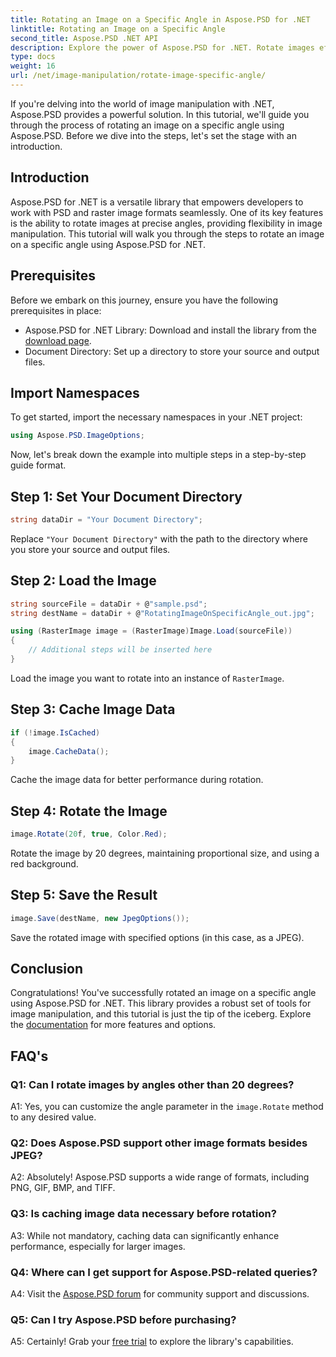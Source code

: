 ```yaml
---
title: Rotating an Image on a Specific Angle in Aspose.PSD for .NET
linktitle: Rotating an Image on a Specific Angle
second_title: Aspose.PSD .NET API
description: Explore the power of Aspose.PSD for .NET. Rotate images effortlessly on specific angles. Download the library and start manipulating images seamlessly.
type: docs
weight: 16
url: /net/image-manipulation/rotate-image-specific-angle/
---
```

If you're delving into the world of image manipulation with .NET, Aspose.PSD provides a powerful solution. In this tutorial, we'll guide you through the process of rotating an image on a specific angle using Aspose.PSD. Before we dive into the steps, let's set the stage with an introduction.

## Introduction

Aspose.PSD for .NET is a versatile library that empowers developers to work with PSD and raster image formats seamlessly. One of its key features is the ability to rotate images at precise angles, providing flexibility in image manipulation. This tutorial will walk you through the steps to rotate an image on a specific angle using Aspose.PSD for .NET.

## Prerequisites

Before we embark on this journey, ensure you have the following prerequisites in place:

- Aspose.PSD for .NET Library: Download and install the library from the [download page](https://releases.aspose.com/psd/net/).
- Document Directory: Set up a directory to store your source and output files.

## Import Namespaces

To get started, import the necessary namespaces in your .NET project:

```csharp
using Aspose.PSD.ImageOptions;
```

Now, let's break down the example into multiple steps in a step-by-step guide format.

## Step 1: Set Your Document Directory

```csharp
string dataDir = "Your Document Directory";
```

Replace `"Your Document Directory"` with the path to the directory where you store your source and output files.

## Step 2: Load the Image

```csharp
string sourceFile = dataDir + @"sample.psd";
string destName = dataDir + @"RotatingImageOnSpecificAngle_out.jpg";

using (RasterImage image = (RasterImage)Image.Load(sourceFile))
{
    // Additional steps will be inserted here
}
```

Load the image you want to rotate into an instance of `RasterImage`.

## Step 3: Cache Image Data

```csharp
if (!image.IsCached)
{
    image.CacheData();
}
```

Cache the image data for better performance during rotation.

## Step 4: Rotate the Image

```csharp
image.Rotate(20f, true, Color.Red);
```

Rotate the image by 20 degrees, maintaining proportional size, and using a red background.

## Step 5: Save the Result

```csharp
image.Save(destName, new JpegOptions());
```

Save the rotated image with specified options (in this case, as a JPEG).

## Conclusion

Congratulations! You've successfully rotated an image on a specific angle using Aspose.PSD for .NET. This library provides a robust set of tools for image manipulation, and this tutorial is just the tip of the iceberg. Explore the [documentation](https://reference.aspose.com/psd/net/) for more features and options.

## FAQ's

### Q1: Can I rotate images by angles other than 20 degrees?

A1: Yes, you can customize the angle parameter in the `image.Rotate` method to any desired value.

### Q2: Does Aspose.PSD support other image formats besides JPEG?

A2: Absolutely! Aspose.PSD supports a wide range of formats, including PNG, GIF, BMP, and TIFF.

### Q3: Is caching image data necessary before rotation?

A3: While not mandatory, caching data can significantly enhance performance, especially for larger images.

### Q4: Where can I get support for Aspose.PSD-related queries?

A4: Visit the [Aspose.PSD forum](https://forum.aspose.com/c/psd/34) for community support and discussions.

### Q5: Can I try Aspose.PSD before purchasing?

A5: Certainly! Grab your [free trial](https://releases.aspose.com/) to explore the library's capabilities.
